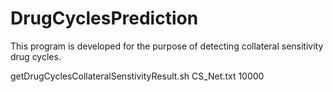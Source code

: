 # DrugCyclesPrediction


This program is developed for the purpose of detecting collateral sensitivity drug cycles. 



getDrugCyclesCollateralSenstivityResult.sh CS_Net.txt 10000
